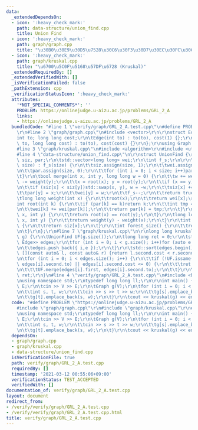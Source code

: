 ```yaml
---
data:
  _extendedDependsOn:
  - icon: ':heavy_check_mark:'
    path: data-structure/union_find.cpp
    title: Union Find
  - icon: ':heavy_check_mark:'
    path: graph/graph.cpp
    title: "\u30B0\u30E9\u30D5\u7528\u30C6\u30F3\u30D7\u30EC\u30FC\u30C8"
  - icon: ':heavy_check_mark:'
    path: graph/kruskal.cpp
    title: "\u6700\u5C0F\u5168\u57DF\u6728 (Kruskal)"
  _extendedRequiredBy: []
  _extendedVerifiedWith: []
  _isVerificationFailed: false
  _pathExtension: cpp
  _verificationStatusIcon: ':heavy_check_mark:'
  attributes:
    '*NOT_SPECIAL_COMMENTS*': ''
    PROBLEM: https://onlinejudge.u-aizu.ac.jp/problems/GRL_2_A
    links:
    - https://onlinejudge.u-aizu.ac.jp/problems/GRL_2_A
  bundledCode: "#line 1 \"verify/graph/GRL_2_A.test.cpp\"\n#define PROBLEM \"https://onlinejudge.u-aizu.ac.jp/problems/GRL_2_A\"\
    \r\n#line 2 \"graph/graph.cpp\"\n#include <vector>\r\n\r\nstruct Edge {\r\n\t\
    int to; long long cost;\r\n\tEdge(int to) : to(to), cost(1) {};\r\n\tEdge(int\
    \ to, long long cost) : to(to), cost(cost) {}\r\n};\r\nusing Graph = std::vector<std::vector<Edge>>;\n\
    #line 3 \"graph/kruskal.cpp\"\n#include <algorithm>\r\n#include <utility>\r\n\
    #line 4 \"data-structure/union_find.cpp\"\n\r\nstruct UnionFind {\r\n\tstd::vector<int>\
    \ siz, par;\r\n\tstd::vector<long long> wei;\r\n\tint f_s;\r\n\r\n\tUnionFind(int\
    \ size) : f_s(size) {\r\n\t\tsiz.assign(size, 1);\r\n\t\twei.assign(size, 0);\r\
    \n\t\tpar.assign(size, 0);\r\n\t\tfor (int i = 0; i < size; i++)par[i] = i;\r\n\
    \t}\r\n\tbool merge(int x, int y, long long w = 0) {\r\n\t\tw += weight(x); w\
    \ -= weight(y);\r\n\t\tx = root(x); y = root(y);\r\n\t\tif (x == y)return false;\r\
    \n\t\tif (siz[x] < siz[y])std::swap(x, y), w = -w;\r\n\t\tsiz[x] += siz[y];\r\n\
    \t\tpar[y] = x;\r\n\t\twei[y] = w;\r\n\t\tf_s--;\r\n\t\treturn true;\r\n\t}\r\n\
    \tlong long weight(int x) {\r\n\t\troot(x);\r\n\t\treturn wei[x];\r\n\t}\r\n\t\
    int root(int k) {\r\n\t\tif (par[k] == k)return k;\r\n\t\tint tmp = root(par[k]);\r\
    \n\t\twei[k] += wei[par[k]];\r\n\t\treturn par[k] = tmp;\r\n\t}\r\n\tbool issame(int\
    \ x, int y) {\r\n\t\treturn root(x) == root(y);\r\n\t}\r\n\tlong long diff(int\
    \ x, int y) {\r\n\t\treturn weight(y) - weight(x);\r\n\t}\r\n\tint size(int x)\
    \ {\r\n\t\treturn siz[x];\r\n\t}\r\n\tint forest_size() {\r\n\t\treturn f_s;\r\
    \n\t}\r\n};\r\n#line 7 \"graph/kruskal.cpp\"\n\r\nlong long kruskal(const Graph&\
    \ g) {\r\n\tUnionFind UF(g.size());\r\n\tlong long ret = 0;\r\n\tstd::vector<std::pair<int,\
    \ Edge>> edges;\r\n\tfor (int i = 0; i < g.size(); i++)for (auto e : g[i]) {\r\
    \n\t\tedges.push_back({ i,e });\r\n\t}\r\n\tstd::sort(edges.begin(), edges.end(),\
    \ [](const auto& l, const auto& r) {return l.second.cost < r.second.cost; });\r\
    \n\tfor (int i = 0; i < edges.size(); i++) {\r\n\t\tif (!UF.issame(edges[i].first,\
    \ edges[i].second.to) || edges[i].second.cost <= 0) {\r\n\t\t\tret += edges[i].second.cost;\r\
    \n\t\t\tUF.merge(edges[i].first, edges[i].second.to);\r\n\t\t}\r\n\t}\r\n\treturn\
    \ ret;\r\n}\n#line 4 \"verify/graph/GRL_2_A.test.cpp\"\n#include <bits/stdc++.h>\r\
    \nusing namespace std;\r\ntypedef long long ll;\r\n\r\nint main() {\r\n\tint V,\
    \ E;\r\n\tcin >> V >> E;\r\n\tGraph g(V);\r\n\tfor (int i = 0; i < E; i++) {\r\
    \n\t\tint s, t, w;\r\n\t\tcin >> s >> t >> w;\r\n\t\tg[s].emplace_back(t, w);\r\
    \n\t\tg[t].emplace_back(s, w);\r\n\t}\r\n\tcout << kruskal(g) << endl;\r\n}\n"
  code: "#define PROBLEM \"https://onlinejudge.u-aizu.ac.jp/problems/GRL_2_A\"\r\n\
    #include \"graph/graph.cpp\"\r\n#include \"graph/kruskal.cpp\"\r\n#include <bits/stdc++.h>\r\
    \nusing namespace std;\r\ntypedef long long ll;\r\n\r\nint main() {\r\n\tint V,\
    \ E;\r\n\tcin >> V >> E;\r\n\tGraph g(V);\r\n\tfor (int i = 0; i < E; i++) {\r\
    \n\t\tint s, t, w;\r\n\t\tcin >> s >> t >> w;\r\n\t\tg[s].emplace_back(t, w);\r\
    \n\t\tg[t].emplace_back(s, w);\r\n\t}\r\n\tcout << kruskal(g) << endl;\r\n}"
  dependsOn:
  - graph/graph.cpp
  - graph/kruskal.cpp
  - data-structure/union_find.cpp
  isVerificationFile: true
  path: verify/graph/GRL_2_A.test.cpp
  requiredBy: []
  timestamp: '2021-03-12 00:55:06+09:00'
  verificationStatus: TEST_ACCEPTED
  verifiedWith: []
documentation_of: verify/graph/GRL_2_A.test.cpp
layout: document
redirect_from:
- /verify/verify/graph/GRL_2_A.test.cpp
- /verify/verify/graph/GRL_2_A.test.cpp.html
title: verify/graph/GRL_2_A.test.cpp
---
```

